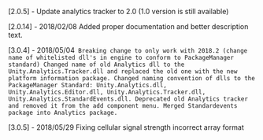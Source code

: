 [2.0.5] - 
Update analytics tracker to 2.0 (1.0 version is still available)

[2.0.14] - 2018/02/08
Added proper documentation and better description text.

[3.0.4] - 2018/05/04`
Breaking change to only work with 2018.2 (change name of whitelisted dll's in engine to conform to PackageManager standard)
Changed name of old Analytics dll to the Unity.Analytics.Tracker.dll and replaced the old one with the new platform information package.
Changed naming convention of dlls to the PackageManager Standard: Unity.Analytics.dll, Unity.Analytics.Editor.dll, Unity.Analytics.Tracker.dll, Unity.Analytics.StandardEvents.dll.
Deprecated old Analytics tracker and removed it from the add component menu.
Merged Standardevents package into Analytics package.`

[3.0.5] - 2018/05/29
Fixing cellular signal strength incorrect array format